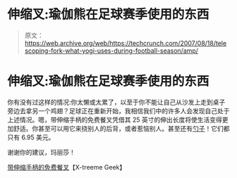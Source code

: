 # 伸缩叉:瑜伽熊在足球赛季使用的东西

> 原文：<https://web.archive.org/web/https://techcrunch.com/2007/08/18/telescoping-fork-what-yogi-uses-during-football-season/amp/>

# 伸缩叉:瑜伽熊在足球赛季使用的东西

你有没有过这样的情况:你太懒或太累了，以至于你不能让自己从沙发上走到桌子旁边去拿另一个鸡翅？足球正在重新开始，我相信我们中的许多人会发现自己处于上述情况。嗯，带伸缩手柄的免费餐叉凭借其 25 英寸的伸出长度将使生活变得更加舒适。你甚至可以用它来挠别人的后背，或者惹恼别人。甚至还有[勺子](https://web.archive.org/web/20180220125731/http://www.x-tremegeek.com/templates/SearchDetail.asp?productID=14943&core_cross=SEARCH_DETAIL_COMPARISON)！它们都只有 6.95 美元。

谢谢你的建议，玛丽莎！

[带伸缩手柄的免费餐叉](https://web.archive.org/web/20180220125731/http://www.x-tremegeek.com/templates/searchdetail.asp?productID=14942)【X-treeme Geek】